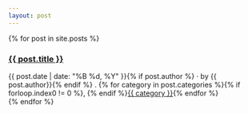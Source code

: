 ```yaml
---
layout: post
---
```


<div class="hfeed">
  {% for post in site.posts %}
    <div class="hentry post">
      <div class="sticky-header">
        <h3 class="entry-title"><a class="spec" href="{{ post.url }}" title="{{ post.title }}" rel="bookmark">{{ post.title }}</a></h3>
        <div class="byline">{{ post.date | date: "%B %d, %Y" }}{% if post.author %} · by {{ post.author}}{% endif %} . {% for category in post.categories %}{% if forloop.index0 != 0 %}, {% endif %}<a href="/blog/categories.html#{{category}}" class="category">{{ category }}</a>{% endfor %}</div>
      </div><!-- .sticky-header -->


  </div>
  {% endfor %}
</div><!-- .hfeed -->
